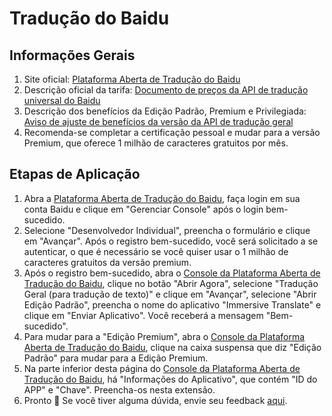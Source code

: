 # Tradução do Baidu

## Informações Gerais

1. Site oficial: [Plataforma Aberta de Tradução do Baidu]([https://fanyi-api.baidu.com/](https://fanyi-api.baidu.com/))
2. Descrição oficial da tarifa: [Documento de preços da API de tradução universal do Baidu]([https://fanyi-api.baidu.com/product/112](https://fanyi-api.baidu.com/product/112))
3. Descrição dos benefícios da Edição Padrão, Premium e Privilegiada: [Aviso de ajuste de benefícios da versão da API de tradução geral]([https://fanyi-api.baidu.com/doc/8](https://fanyi-api.baidu.com/doc/8))
4. Recomenda-se completar a certificação pessoal e mudar para a versão Premium, que oferece 1 milhão de caracteres gratuitos por mês.

## Etapas de Aplicação

1. Abra a [Plataforma Aberta de Tradução do Baidu]([https://fanyi-api.baidu.com/](https://fanyi-api.baidu.com/)), faça login em sua conta Baidu e clique em "Gerenciar Console" após o login bem-sucedido.
2. Selecione "Desenvolvedor Individual", preencha o formulário e clique em "Avançar". Após o registro bem-sucedido, você será solicitado a se autenticar, o que é necessário se você quiser usar o 1 milhão de caracteres gratuitos da versão premium.
3. Após o registro bem-sucedido, abra o [Console da Plataforma Aberta de Tradução do Baidu]([https://fanyi-api.baidu.com/api/trans/product/desktop](https://fanyi-api.baidu.com/api/trans/product/desktop)), clique no botão "Abrir Agora", selecione "Tradução Geral (para tradução de texto)" e clique em "Avançar", selecione "Abrir Edição Padrão", preencha o nome do aplicativo "Immersive Translate" e clique em "Enviar Aplicativo". Você receberá a mensagem "Bem-sucedido".
4. Para mudar para a "Edição Premium", abra o [Console da Plataforma Aberta de Tradução do Baidu]([https://fanyi-api.baidu.com/api/trans/product/desktop](https://fanyi-api.baidu.com/api/trans/product/desktop)), clique na caixa suspensa que diz "Edição Padrão" para mudar para a Edição Premium.
5. Na parte inferior desta página do [Console da Plataforma Aberta de Tradução do Baidu]([https://fanyi-api.baidu.com/api/trans/product/desktop](https://fanyi-api.baidu.com/api/trans/product/desktop)), há "Informações do Aplicativo", que contém "ID do APP" e "Chave". Preencha-os nesta extensão.
6. Pronto 🎉 Se você tiver alguma dúvida, envie seu feedback [aqui]([https://github.com/immersive-translate/immersive-translate/issues/137](https://github.com/immersive-translate/immersive-translate/issues/137)).
